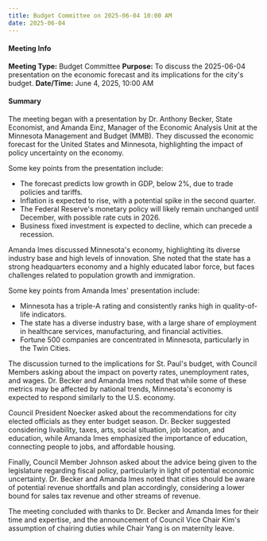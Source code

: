 ```yaml
---
title: Budget Committee on 2025-06-04 10:00 AM
date: 2025-06-04
---
```

#### Meeting Info
**Meeting Type:** Budget Committee
**Purpose:** To discuss the 2025-06-04 presentation on the economic forecast and its implications for the city's budget.
**Date/Time:** June 4, 2025, 10:00 AM

#### Summary

The meeting began with a presentation by Dr. Anthony Becker, State Economist, and Amanda Einz, Manager of the Economic Analysis Unit at the Minnesota Management and Budget (MMB). They discussed the economic forecast for the United States and Minnesota, highlighting the impact of policy uncertainty on the economy.

Some key points from the presentation include:

* The forecast predicts low growth in GDP, below 2%, due to trade policies and tariffs.
* Inflation is expected to rise, with a potential spike in the second quarter.
* The Federal Reserve's monetary policy will likely remain unchanged until December, with possible rate cuts in 2026.
* Business fixed investment is expected to decline, which can precede a recession.

Amanda Imes discussed Minnesota's economy, highlighting its diverse industry base and high levels of innovation. She noted that the state has a strong headquarters economy and a highly educated labor force, but faces challenges related to population growth and immigration.

Some key points from Amanda Imes' presentation include:

* Minnesota has a triple-A rating and consistently ranks high in quality-of-life indicators.
* The state has a diverse industry base, with a large share of employment in healthcare services, manufacturing, and financial activities.
* Fortune 500 companies are concentrated in Minnesota, particularly in the Twin Cities.

The discussion turned to the implications for St. Paul's budget, with Council Members asking about the impact on poverty rates, unemployment rates, and wages. Dr. Becker and Amanda Imes noted that while some of these metrics may be affected by national trends, Minnesota's economy is expected to respond similarly to the U.S. economy.

Council President Noecker asked about the recommendations for city elected officials as they enter budget season. Dr. Becker suggested considering livability, taxes, arts, social situation, job location, and education, while Amanda Imes emphasized the importance of education, connecting people to jobs, and affordable housing.

Finally, Council Member Johnson asked about the advice being given to the legislature regarding fiscal policy, particularly in light of potential economic uncertainty. Dr. Becker and Amanda Imes noted that cities should be aware of potential revenue shortfalls and plan accordingly, considering a lower bound for sales tax revenue and other streams of revenue.

The meeting concluded with thanks to Dr. Becker and Amanda Imes for their time and expertise, and the announcement of Council Vice Chair Kim's assumption of chairing duties while Chair Yang is on maternity leave.

